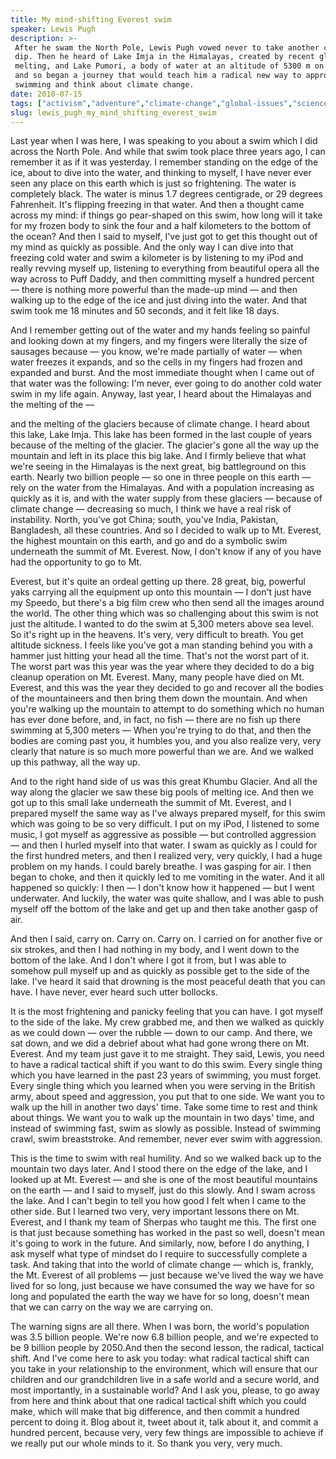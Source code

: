 ```yaml
---
title: My mind-shifting Everest swim
speaker: Lewis Pugh
description: >-
 After he swam the North Pole, Lewis Pugh vowed never to take another cold-water
 dip. Then he heard of Lake Imja in the Himalayas, created by recent glacial
 melting, and Lake Pumori, a body of water at an altitude of 5300 m on Everest --
 and so began a journey that would teach him a radical new way to approach
 swimming and think about climate change.
date: 2010-07-15
tags: ["activism","adventure","climate-change","global-issues","science","sports"]
slug: lewis_pugh_my_mind_shifting_everest_swim
---
```


Last year when I was here, I was speaking to you about a swim which I did across the North
Pole. And while that swim took place three years ago, I can remember it as if it was
yesterday. I remember standing on the edge of the ice, about to dive into the water, and
thinking to myself, I have never ever seen any place on this earth which is just so
frightening. The water is completely black. The water is minus 1.7 degrees centigrade, or
29 degrees Fahrenheit. It's flipping freezing in that water. And then a thought came
across my mind: if things go pear-shaped on this swim, how long will it take for my frozen
body to sink the four and a half kilometers to the bottom of the ocean? And then I said to
myself, I've just got to get this thought out of my mind as quickly as possible. And the
only way I can dive into that freezing cold water and swim a kilometer is by listening to
my iPod and really revving myself up, listening to everything from beautiful opera all the
way across to Puff Daddy, and then committing myself a hundred percent — there is nothing
more powerful than the made-up mind — and then walking up to the edge of the ice and just
diving into the water. And that swim took me 18 minutes and 50 seconds, and it felt like 18
days.

And I remember getting out of the water and my hands feeling so painful and looking down
at my fingers, and my fingers were literally the size of sausages because — you know,
we're made partially of water — when water freezes it expands, and so the cells in my
fingers had frozen and expanded and burst. And the most immediate thought when I came out
of that water was the following: I'm never, ever going to do another cold water swim in my
life again. Anyway, last year, I heard about the Himalayas and the melting of the —

and the melting of the glaciers because of climate change. I heard about this lake, Lake
Imja. This lake has been formed in the last couple of years because of the melting of the
glacier. The glacier's gone all the way up the mountain and left in its place this big
lake. And I firmly believe that what we're seeing in the Himalayas is the next great, big
battleground on this earth. Nearly two billion people — so one in three people on this
earth — rely on the water from the Himalayas. And with a population increasing as quickly
as it is, and with the water supply from these glaciers — because of climate change —
decreasing so much, I think we have a real risk of instability. North, you've got China;
south, you've India, Pakistan, Bangladesh, all these countries. And so I decided to walk up
to Mt. Everest, the highest mountain on this earth, and go and do a symbolic swim
underneath the summit of Mt. Everest. Now, I don't know if any of you have had the
opportunity to go to Mt.

Everest, but it's quite an ordeal getting up there. 28 great, big, powerful yaks carrying
all the equipment up onto this mountain — I don't just have my Speedo, but there's a big
film crew who then send all the images around the world. The other thing which was so
challenging about this swim is not just the altitude. I wanted to do the swim at 5,300
meters above sea level. So it's right up in the heavens. It's very, very difficult to
breath. You get altitude sickness. I feels like you've got a man standing behind you with
a hammer just hitting your head all the time. That's not the worst part of it. The worst
part was this year was the year where they decided to do a big cleanup operation on Mt.
Everest. Many, many people have died on Mt. Everest, and this was the year they decided to
go and recover all the bodies of the mountaineers and then bring them down the mountain.
And when you're walking up the mountain to attempt to do something which no human has ever
done before, and, in fact, no fish — there are no fish up there swimming at 5,300 meters —
When you're trying to do that, and then the bodies are coming past you, it humbles you,
and you also realize very, very clearly that nature is so much more powerful than we
are. And we walked up this pathway, all the way up.

And to the right hand side of us was this great Khumbu Glacier. And all the way along the
glacier we saw these big pools of melting ice. And then we got up to this small lake
underneath the summit of Mt. Everest, and I prepared myself the same way as I've always
prepared myself, for this swim which was going to be so very difficult. I put on my iPod,
I listened to some music, I got myself as aggressive as possible — but controlled
aggression — and then I hurled myself into that water. I swam as quickly as I could for the
first hundred meters, and then I realized very, very quickly, I had a huge problem on my
hands. I could barely breathe. I was gasping for air. I then began to choke, and then it
quickly led to me vomiting in the water. And it all happened so quickly: I then — I don't
know how it happened — but I went underwater. And luckily, the water was quite shallow,
and I was able to push myself off the bottom of the lake and get up and then take another
gasp of air.

And then I said, carry on. Carry on. Carry on. I carried on for another five or six
strokes, and then I had nothing in my body, and I went down to the bottom of the lake. And
I don't where I got it from, but I was able to somehow pull myself up and as quickly as
possible get to the side of the lake. I've heard it said that drowning is the most
peaceful death that you can have. I have never, ever heard such utter bollocks.

It is the most frightening and panicky feeling that you can have. I got myself to the side
of the lake. My crew grabbed me, and then we walked as quickly as we could down — over the
rubble — down to our camp. And there, we sat down, and we did a debrief about what had
gone wrong there on Mt. Everest. And my team just gave it to me straight. They said,
Lewis, you need to have a radical tactical shift if you want to do this swim. Every single
thing which you have learned in the past 23 years of swimming, you must forget. Every
single thing which you learned when you were serving in the British army, about speed and
aggression, you put that to one side. We want you to walk up the hill in another two days'
time. Take some time to rest and think about things. We want you to walk up the mountain
in two days' time, and instead of swimming fast, swim as slowly as possible. Instead of
swimming crawl, swim breaststroke. And remember, never ever swim with aggression.

This is the time to swim with real humility. And so we walked back up to the mountain two
days later. And I stood there on the edge of the lake, and I looked up at Mt. Everest —
and she is one of the most beautiful mountains on the earth — and I said to myself, just
do this slowly. And I swam across the lake. And I can't begin to tell you how good I felt
when I came to the other side. But I learned two very, very important lessons there on Mt.
Everest, and I thank my team of Sherpas who taught me this. The first one is that just
because something has worked in the past so well, doesn't mean it's going to work in the
future. And similarly, now, before I do anything, I ask myself what type of mindset do I
require to successfully complete a task. And taking that into the world of climate change
— which is, frankly, the Mt. Everest of all problems — just because we've lived the way we
have lived for so long, just because we have consumed the way we have for so long and
populated the earth the way we have for so long, doesn't mean that we can carry on the way
we are carrying on.

The warning signs are all there. When I was born, the world's population was 3.5 billion
people. We're now 6.8 billion people, and we're expected to be 9 billion people by
2050.And then the second lesson, the radical, tactical shift. And I've come here to ask
you today: what radical tactical shift can you take in your relationship to the
environment, which will ensure that our children and our grandchildren live in a safe
world and a secure world, and most importantly, in a sustainable world? And I ask you,
please, to go away from here and think about that one radical tactical shift which you
could make, which will make that big difference, and then commit a hundred percent to
doing it. Blog about it, tweet about it, talk about it, and commit a hundred percent,
because very, very few things are impossible to achieve if we really put our whole minds
to it. So thank you very, very much.

<!--
ad_duration=3.33
event="TEDGlobal 2010"
external_start_time=0
intro_duration=11.82
is_subtitle_required="False"
is_talk_featured="True"
language="en"
language_swap="False"
native_language="en"
number_of_related_talks=6
number_of_speakers=1
number_of_subtitled_videos=31
number_of_tags=6
number_of_talk_download_languages=31
number_of_talk_more_resources=0
number_of_talk_recommendations=0
number_of_talks_take_actions=0
post_ad_duration=0.83
published_timestamp="2010-07-30 08:55:00"
recording_date="2010-07-15"
speaker_description="Coldwater swimmer"
speaker_is_published=1
speaker_name="Lewis Pugh"
speaker_what_others_say="Lewis has displayed remarkable determination, professionalism and single-mindedness in pursuit of his goals."
talk_name="My mind-shifting Everest swim"
talks_tags=["activism","adventure","climate-change","global-issues","science","sports"]
url_audio="https://download.ted.com/talks/LewisPugh_2010G.mp3?apikey=acme-roadrunner"
url_photo_speaker="https://pe.tedcdn.com/images/ted/114489_254x191.jpg"
url_photo_talk="https://pe.tedcdn.com/images/ted/187709_800x600.jpg"
url_webpage="https://www.ted.com/talks/lewis_pugh_my_mind_shifting_everest_swim"
video_type_name="TED Stage Talk"
-->